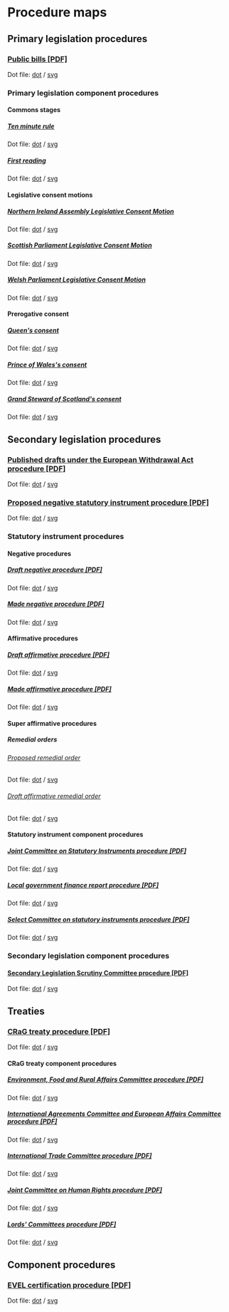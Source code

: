 # Procedure maps

## Primary legislation procedures

### [Public bills [PDF]](primary-legislation/public-bills/public-bills.pdf)

Dot file: [dot](primary-legislation/public-bills/public-bills.dot) / [svg](primary-legislation/public-bills/public-bills.svg)

### Primary legislation component procedures

#### Commons stages

##### [Ten minute rule](primary-legislation/components/commons/ten-minute-rule/ten-minute-rule.pdf)

Dot file: [dot](primary-legislation/components/commons/ten-minute-rule/ten-minute-rule.dot) / [svg](primary-legislation/components/commons/ten-minute-rule/ten-minute-rule.svg)

##### [First reading](primary-legislation/components/commons/first-reading/first-reading.pdf)

Dot file: [dot](primary-legislation/components/commons/first-reading/first-reading.dot) / [svg](primary-legislation/components/commons/first-reading/first-reading.svg)

#### Legislative consent motions

##### [Northern Ireland Assembly Legislative Consent Motion](primary-legislation/components/devolved-legislature-consent/northern-ireland-assembly/northern-ireland-assembly-consent.pdf)

Dot file: [dot](primary-legislation/components/devolved-legislature-consent/northern-ireland-assembly/northern-ireland-assembly-consent.dot) / [svg](primary-legislation/components/devolved-legislature-consent/northern-ireland-assembly/northern-ireland-assembly-consent.svg)

##### [Scottish Parliament Legislative Consent Motion](primary-legislation/components/devolved-legislature-consent/scottish-parliament/scottish-parliament-consent.pdf)

Dot file: [dot](primary-legislation/components/devolved-legislature-consent/scottish-parliament/scottish-parliament-consent.dot) / [svg](primary-legislation/components/devolved-legislature-consent/scottish-parliament/scottish-parliament-consent.svg)

##### [Welsh Parliament Legislative Consent Motion](primary-legislation/components/devolved-legislature-consent/welsh-parliament/welsh-parliament-consent.pdf)

Dot file: [dot](primary-legislation/components/devolved-legislature-consent/welsh-parliament/welsh-parliament-consent.dot) / [svg](primary-legislation/components/devolved-legislature-consent/welsh-parliament/welsh-parliament-consent.svg)

#### Prerogative consent

##### [Queen's consent](primary-legislation/components/prerogative-consent/queens-consent/queens-consent.pdf)

Dot file: [dot](primary-legislation/components/prerogative-consent/queens-consent/queens-consent.dot) / [svg](primary-legislation/components/prerogative-consent/queens-consent/queens-consent.svg)

##### [Prince of Wales's consent](primary-legislation/components/prerogative-consent/prince-of-wales-consent/prince-of-wales-consent.pdf)

Dot file: [dot](primary-legislation/components/prerogative-consent/prince-of-wales-consent/prince-of-wales-consent.dot) / [svg](primary-legislation/components/prerogative-consent/prince-of-wales-consent/prince-of-wales-consent.svg)

##### [Grand Steward of Scotland's consent](primary-legislation/components/prerogative-consent/grand-steward-of-scotlands-consent/grand-steward-of-scotlands-consent.pdf)

Dot file: [dot](primary-legislation/components/prerogative-consent/grand-steward-of-scotlands-consent/grand-steward-of-scotlands-consent.dot) / [svg](primary-legislation/components/prerogative-consent/grand-steward-of-scotlands-consent/grand-steward-of-scotlands-consent.svg)


## Secondary legislation procedures

### [Published drafts under the European Withdrawal Act procedure [PDF]](secondary-legislation/published-drafts-under-euwa/published-drafts-under-euwa.pdf)

Dot file: [dot](secondary-legislation/published-drafts-under-euwa/published-drafts-under-euwa.dot) / [svg](secondary-legislation/published-drafts-under-euwa/published-drafts-under-euwa.svg)

### [Proposed negative statutory instrument procedure [PDF]](secondary-legislation/proposed-negative-sis/proposed-negative-sis.pdf)

Dot file: [dot](secondary-legislation/proposed-negative-sis/proposed-negative-sis.dot) / [svg](secondary-legislation/proposed-negative-sis/proposed-negative-sis.svg)

### Statutory instrument procedures

#### Negative procedures

##### [Draft negative procedure [PDF]](secondary-legislation/statutory-instruments/negative-procedures/draft/draft-negative.pdf)

Dot file: [dot](secondary-legislation/statutory-instruments/negative-procedures/draft/draft-negative.dot) / [svg](secondary-legislation/statutory-instruments/negative-procedures/draft/draft-negative.svg)

##### [Made negative procedure [PDF]](secondary-legislation/statutory-instruments/negative-procedures/made/made-negative.pdf)

Dot file: [dot](secondary-legislation/statutory-instruments/negative-procedures/made/made-negative.dot) / [svg](secondary-legislation/statutory-instruments/negative-procedures/made/made-negative.svg)

#### Affirmative procedures

##### [Draft affirmative procedure [PDF]](secondary-legislation/statutory-instruments/affirmative-procedures/draft/draft-affirmative.pdf)

Dot file: [dot](secondary-legislation/statutory-instruments/affirmative-procedures/draft/draft-affirmative.dot) / [svg](secondary-legislation/statutory-instruments/affirmative-procedures/draft/draft-affirmative.svg)

##### [Made affirmative procedure [PDF]](secondary-legislation/statutory-instruments/affirmative-procedures/made/made-affirmative.pdf)

Dot file: [dot](secondary-legislation/statutory-instruments/affirmative-procedures/made/made-affirmative.dot) / [svg](secondary-legislation/statutory-instruments/affirmative-procedures/made/made-affirmative.svg)

#### Super affirmative procedures

##### Remedial orders

###### [Proposed remedial order](secondary-legislation/statutory-instruments/super-affirmative-procedures/remedial-orders/proposed-remedial-order/proposed-remedial-order.pdf)

Dot file: [dot](secondary-legislation/statutory-instruments/super-affirmative-procedures/remedial-orders/proposed-remedial-order/proposed-remedial-order.dot) / [svg](secondary-legislation/statutory-instruments/super-affirmative-procedures/remedial-orders/proposed-remedial-order/proposed-remedial-order.svg)

###### [Draft affirmative remedial order](secondary-legislation/statutory-instruments/super-affirmative-procedures/remedial-orders/draft-affirmative/draft-affirmative.pdf)

Dot file: [dot](secondary-legislation/statutory-instruments/super-affirmative-procedures/remedial-orders/draft-affirmative/draft-affirmative.dot) / [svg](secondary-legislation/statutory-instruments/super-affirmative-procedures/remedial-orders/secondary-legislation/statutory-instruments/super-affirmative-procedures/remedial-orders/draft-affirmative/draft-affirmative.svg)

#### Statutory instrument component procedures

##### [Joint Committee on Statutory Instruments procedure [PDF]](secondary-legislation/statutory-instruments/components/jcsi/jcsi.pdf)

Dot file: [dot](secondary-legislation/statutory-instruments/components/jcsi/jcsi.dot) / [svg](secondary-legislation/statutory-instruments/components/jcsi/jcsi.svg)

##### [Local government finance report procedure [PDF]](secondary-legislation/statutory-instruments/components/local-government-finance-report/local-government-finance-report.pdf)

Dot file: [dot](secondary-legislation/statutory-instruments/components/local-government-finance-report/local-government-finance-report.dot) / [svg](secondary-legislation/statutory-instruments/components/local-government-finance-report/local-government-finance-report.svg)

##### [Select Committee on statutory instruments procedure [PDF]](secondary-legislation/statutory-instruments/components/scsi/scsi.pdf)

Dot file: [dot](secondary-legislation/statutory-instruments/components/scsi/scsi.dot) / [svg](secondary-legislation/statutory-instruments/components/scsi/scsi.svg)

### Secondary legislation component procedures

#### [Secondary Legislation Scrutiny Committee procedure [PDF]](secondary-legislation/components/slsc/slsc.pdf)

Dot file: [dot](secondary-legislation/components/slsc/slsc.dot) / [svg](secondary-legislation/components/slsc/slsc.svg)

## Treaties

### [CRaG treaty procedure [PDF]](treaties/crag-treaties/crag-treaties.pdf)

Dot file: [dot](treaties/crag-treaties/crag-treaties.dot) / [svg](treaties/crag-treaties/crag-treaties.svg)

#### CRaG treaty component procedures

##### [Environment, Food and Rural Affairs Committee procedure [PDF]](treaties/crag-treaties/components/efra/efra.pdf)

Dot file: [dot](treaties/crag-treaties/components/efra/efra.dot) / [svg](treaties/crag-treaties/components/efra/efra.svg)

##### [International Agreements Committee and European Affairs Committee procedure [PDF]](treaties/crag-treaties/components/iac+eac/iac+eac.pdf)

Dot file: [dot](treaties/crag-treaties/components/iac+eac/iac+eac.dot) / [svg](treaties/crag-treaties/components/iac+eac/iac+eac.svg)

##### [International Trade Committee procedure [PDF]](treaties/crag-treaties/components/itc/itc.pdf)

Dot file: [dot](treaties/crag-treaties/components/itc/itc.dot) / [svg](treaties/crag-treaties/components/itc/itc.svg)

##### [Joint Committee on Human Rights procedure [PDF]](treaties/crag-treaties/components/jchr/jchr.pdf)

Dot file: [dot](treaties/crag-treaties/components/jchr/jchr.dot) / [svg](treaties/crag-treaties/components/jchr/jchr.svg)

##### [Lords' Committees procedure [PDF]](treaties/crag-treaties/components/lords-committees/lords-committees.pdf)

Dot file: [dot](treaties/crag-treaties/components/lords-committees/lords-committees.dot) / [svg](treaties/crag-treaties/components/lords-committees/lords-committees.svg)

## Component procedures

### [EVEL certification procedure [PDF]](components/evel-certification/evel-certification.pdf)

Dot file: [dot](components/evel-certification/evel-certification.dot) / [svg](components/evel-certification/evel-certification.svg)